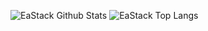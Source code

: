 ![EaStack Github Stats](https://github-readme-stats.vercel.app/api?username=eastack&show_icons=true&hide_border=true&hide_rank=true&hide_title=true&include_all_commits=true)
![EaStack Top Langs](https://github-readme-stats.vercel.app/api/top-langs/?username=eastack&langs_count=8&layout=compact&hide_border=true&hide_title=true&hide=HTML)
